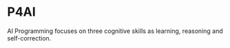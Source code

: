 # P4AI
AI Programming focuses on three cognitive skills as learning, reasoning and self-correction.
